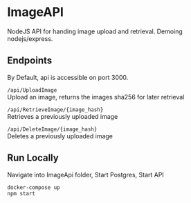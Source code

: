 # ImageAPI #
NodeJS API for handing image upload and retrieval. Demoing nodejs/express.

## Endpoints ##
By Default, api is accessible on port 3000.

`/api/UploadImage`
<br>Upload an image, returns the images sha256 for later retrieval

`/api/RetrieveImage/{image_hash}`
<br>Retrieves a previously uploaded image

`/api/DeleteImage/{image_hash}`
<br>Deletes a previously uploaded image

## Run Locally ##
Navigate into ImageApi folder, Start Postgres, Start API
```shell
docker-compose up
npm start
```

 